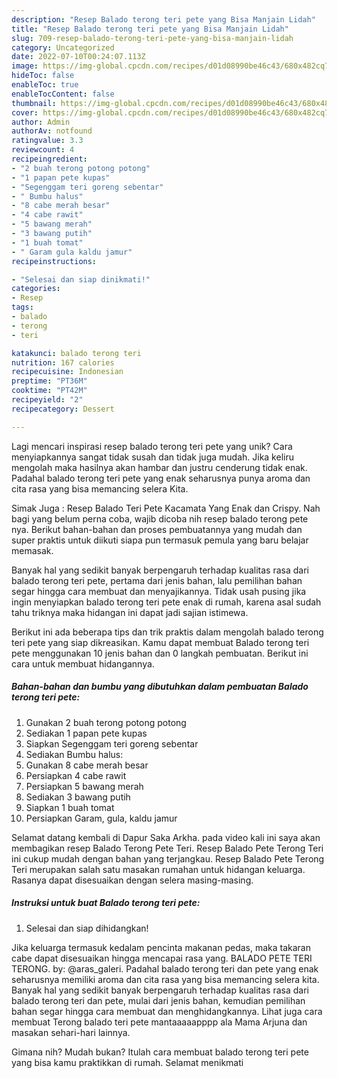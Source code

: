```yaml
---
description: "Resep Balado terong teri pete yang Bisa Manjain Lidah"
title: "Resep Balado terong teri pete yang Bisa Manjain Lidah"
slug: 709-resep-balado-terong-teri-pete-yang-bisa-manjain-lidah
category: Uncategorized
date: 2022-07-10T00:24:07.113Z
image: https://img-global.cpcdn.com/recipes/d01d08990be46c43/680x482cq70/balado-terong-teri-pete-foto-resep-utama.jpg
hideToc: false
enableToc: true
enableTocContent: false
thumbnail: https://img-global.cpcdn.com/recipes/d01d08990be46c43/680x482cq70/balado-terong-teri-pete-foto-resep-utama.jpg
cover: https://img-global.cpcdn.com/recipes/d01d08990be46c43/680x482cq70/balado-terong-teri-pete-foto-resep-utama.jpg
author: Admin
authorAv: notfound
ratingvalue: 3.3
reviewcount: 4
recipeingredient:
- "2 buah terong potong potong"
- "1 papan pete kupas"
- "Segenggam teri goreng sebentar"
- " Bumbu halus"
- "8 cabe merah besar"
- "4 cabe rawit"
- "5 bawang merah"
- "3 bawang putih"
- "1 buah tomat"
- " Garam gula kaldu jamur"
recipeinstructions:

- "Selesai dan siap dinikmati!"
categories:
- Resep
tags:
- balado
- terong
- teri

katakunci: balado terong teri 
nutrition: 167 calories
recipecuisine: Indonesian
preptime: "PT36M"
cooktime: "PT42M"
recipeyield: "2"
recipecategory: Dessert

---
```





Lagi mencari inspirasi resep balado terong teri pete yang unik? Cara menyiapkannya sangat tidak susah dan tidak juga mudah. Jika keliru mengolah maka hasilnya akan hambar dan justru cenderung tidak enak. Padahal balado terong teri pete yang enak seharusnya punya aroma dan cita rasa yang bisa memancing selera Kita.





Simak Juga : Resep Balado Teri Pete Kacamata Yang Enak dan Crispy. Nah bagi yang belum perna coba, wajib dicoba nih resep balado terong pete nya. Berikut bahan-bahan dan proses pembuatannya yang mudah dan super praktis untuk diikuti siapa pun termasuk pemula yang baru belajar memasak.

Banyak hal yang sedikit banyak berpengaruh terhadap kualitas rasa dari balado terong teri pete, pertama dari jenis bahan, lalu pemilihan bahan segar hingga cara membuat dan menyajikannya. Tidak usah pusing jika ingin menyiapkan balado terong teri pete enak di rumah, karena asal sudah tahu triknya maka hidangan ini dapat jadi sajian istimewa.






Berikut ini ada beberapa tips dan trik praktis dalam mengolah balado terong teri pete yang siap dikreasikan. Kamu dapat membuat Balado terong teri pete menggunakan 10 jenis bahan dan 0 langkah pembuatan. Berikut ini cara untuk membuat hidangannya.

<!--inarticleads1-->

##### Bahan-bahan dan bumbu yang dibutuhkan dalam pembuatan Balado terong teri pete:

1. Gunakan 2 buah terong potong potong
1. Sediakan 1 papan pete kupas
1. Siapkan Segenggam teri goreng sebentar
1. Sediakan  Bumbu halus:
1. Gunakan 8 cabe merah besar
1. Persiapkan 4 cabe rawit
1. Persiapkan 5 bawang merah
1. Sediakan 3 bawang putih
1. Siapkan 1 buah tomat
1. Persiapkan  Garam, gula, kaldu jamur


Selamat datang kembali di Dapur Saka Arkha. pada video kali ini saya akan membagikan resep Balado Terong Pete Teri. Resep Balado Pete Terong Teri ini cukup mudah dengan bahan yang terjangkau. Resep Balado Pete Terong Teri merupakan salah satu masakan rumahan untuk hidangan keluarga. Rasanya dapat disesuaikan dengan selera masing-masing. 

<!--inarticleads2-->

##### Instruksi untuk buat Balado terong teri pete:


1. Selesai dan siap dihidangkan!

Jika keluarga termasuk kedalam pencinta makanan pedas, maka takaran cabe dapat disesuaikan hingga mencapai rasa yang. BALADO PETE TERI TERONG. by: @aras_galeri. Padahal balado terong teri dan pete yang enak seharusnya memiliki aroma dan cita rasa yang bisa memancing selera kita. Banyak hal yang sedikit banyak berpengaruh terhadap kualitas rasa dari balado terong teri dan pete, mulai dari jenis bahan, kemudian pemilihan bahan segar hingga cara membuat dan menghidangkannya. Lihat juga cara membuat Terong balado teri pete mantaaaaapppp ala Mama Arjuna dan masakan sehari-hari lainnya. 

Gimana nih? Mudah bukan? Itulah cara membuat balado terong teri pete yang bisa kamu praktikkan di rumah. Selamat menikmati
